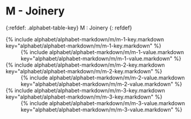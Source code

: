  <div data-role="collapsible" data-inset="false" markdown="1">
 <h1 class="cart-collapsible-div">M - Joinery</h1>

{:refdef: .alphabet-table-key}
M
: Joinery
{: refdef}

<dt markdown='block' >
{% include alphabet/alphabet-markdown/m/m-1-key.markdown key="alphabet/alphabet-markdown/m/m-1-key.markdown" %}
</dt>
<dd markdown='1'>
{% include alphabet/alphabet-markdown/m/m-1-value.markdown key="alphabet/alphabet-markdown/m/m-1-value.markdown" %}
</dd>

<dt markdown='block' >
{% include alphabet/alphabet-markdown/m/m-2-key.markdown key="alphabet/alphabet-markdown/m/m-2-key.markdown" %}
</dt>
<dd markdown='1'>
{% include alphabet/alphabet-markdown/m/m-2-value.markdown key="alphabet/alphabet-markdown/m/m-2-value.markdown" %}
</dd>

<dt markdown='block' >
{% include alphabet/alphabet-markdown/m/m-3-key.markdown key="alphabet/alphabet-markdown/m/m-3-key.markdown" %}
</dt>
<dd markdown='1'>
{% include alphabet/alphabet-markdown/m/m-3-value.markdown key="alphabet/alphabet-markdown/m/m-3-value.markdown" %}
</dd>

 </div>
